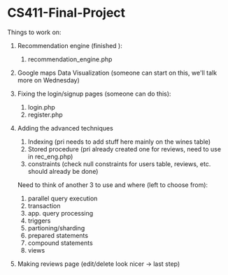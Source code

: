 # CS411-Final-Project
Things to work on:
1. Recommendation engine (finished <make look pretty>):
   1. recommendation_engine.php
2. Google maps Data Visualization (someone can start on this, we'll talk more on Wednesday)
3. Fixing the login/signup pages (someone can do this):
    1. login.php
    2. register.php
4. Adding the advanced techniques
    1. Indexing (pri needs to add stuff here mainly on the wines table)
    2. Stored procedure (pri already created one for reviews, need to use in rec_eng.php)
    3. constraints (check null constraints for users table, reviews, etc. should already be done)
    
    Need to think of another 3 to use and where (left to choose from):
    1.    parallel query execution
    2.   transaction
    3.  app. query processing
    4.   triggers
    5.    partioning/sharding
    6.   prepared statements
    7.  compound statements
    8. views
5. Making reviews page (edit/delete look nicer -> last step)

